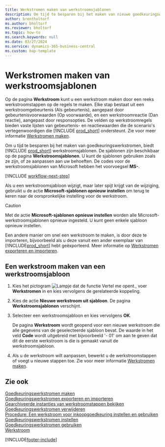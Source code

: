 ```yaml
---
title: Werkstromen maken van werkstroomsjablonen
description: Om tijd te besparen bij het maken van nieuwe goedkeuringswerkstromen kunt u werkstromen maken van werkstroomsjablonen.
author: brentholtorf
ms.author: bholtorf
ms.reviewer: bholtorf
ms.topic: how-to
ms.search.keywords: null
ms.date: 03/27/2024
ms.service: dynamics-365-business-central
ms.custom: bap-template
---
```

# Werkstromen maken van werkstroomsjablonen

Op de pagina **Werkstroom** kunt u een werkstroom maken door een reeks werkstroomstappen op de regels te maken. Elke stap bestaat uit een werkstroomgebeurtenis (Als gebeurtenis), aangepast door gebeurtenisvoorwaarden (Op voorwaarde), en een werkstroomreactie (Dan reactie), aangepast door responsopties. De velden op werkstroomregels bieden vaste lijsten van gebeurtenis- en reactiewaarden die de scenario's vertegenwoordigen die [!INCLUDE [prod_short](includes/prod_short.md)] ondersteunt. Zie voor meer informatie [Werkstromen maken](across-how-to-create-workflows.md).

Om u tijd te besparen bij het maken van goedkeuringswerkstromen, biedt [!INCLUDE [prod_short](includes/prod_short.md)] werkstroomsjablonen. De sjablonen zijn beschikbaar op de pagina **Werkstroomsjablonen**. U kunt de sjablonen gebruiken zoals ze zijn, of ze aanpassen aan uw behoeften. De codes voor de werkstroomsjablonen van Microsoft hebben het voorvoegsel **MS-**.

[!INCLUDE [workflow-next-step](includes/workflow-next-step.md)]

Als u een werkstroomsjabloon wijzigt, maar later spijt krijgt van de wijziging, gebruikt u de actie **Microsoft-sjablonen opnieuw instellen** om terug te keren naar de oorspronkelijke instelling voor de werkstroom.

> [!CAUTION]
> Met de actie **Microsoft-sjablonen opnieuw instellen** worden alle Microsoft-werkstroomsjablonen opnieuw ingesteld. U kunt geen enkele sjabloon opnieuw instellen.  

Een andere manier om snel een werkstroom te maken, is door deze te importeren, bijvoorbeeld als u deze vanuit een ander exemplaar van [!INCLUDE[prod_short](includes/prod_short.md)] hebt geëxporteerd. Meer informatie op [Werkstromen exporteren en importeren](across-how-to-export-and-import-workflows.md).  

## Een werkstroom maken van een werkstroomsjabloon

1. Kies het pictogram ![Lampje dat de functie Vertel me opent.](media/ui-search/search_small.png "Vertel me wat u wilt doen"), voer **Werkstromen** in en kies vervolgens de gerelateerde koppeling.  
2. Kies de actie **Nieuwe werkstroom uit sjabloon**. De pagina **Werkstroomsjablonen** verschijnt.  
3. Selecteer een werkstroomsjabloon en kies vervolgens **OK**.  

   De pagina **Werkstroom** wordt geopend voor een nieuwe werkstroom die alle gegevens van de geselecteerde sjabloon bevat. De waarde in het veld **Code** wordt uitgebreid met bijvoorbeeld '- 01' om aan te geven dat dit de eerste werkstroom is die is gemaakt vanuit de werkstroomsjabloon.  
4. Als u de werkstroom wilt aanpassen, bewerkt u de werkstroomstappen of voegt u nieuwe stappen toe. Zie voor meer informatie [Werkstromen maken](across-how-to-create-workflows.md).  

## Zie ook

[Goedkeuringswerkstromen maken](across-how-to-create-workflows.md)  
[Goedkeuringswerkstromen exporteren en importeren](across-how-to-export-and-import-workflows.md)  
[Gearchiveerde instanties van werkstroomstappen bekijken](across-how-to-view-archived-workflow-step-instances.md)  
[Goedkeuringswerkstromen verwijderen](across-how-to-delete-workflows.md)  
[Procedure: Een werkstroom voor inkoopgoedkeuring instellen en gebruiken](walkthrough-setting-up-and-using-a-purchase-approval-workflow.md)  
[Goedkeuringswerkstromen instellen](across-set-up-workflows.md)  
[Goedkeuringswerkstromen gebruiken](across-use-workflows.md)  
[Werkstroom](across-workflow.md)  


[!INCLUDE[footer-include](includes/footer-banner.md)]
